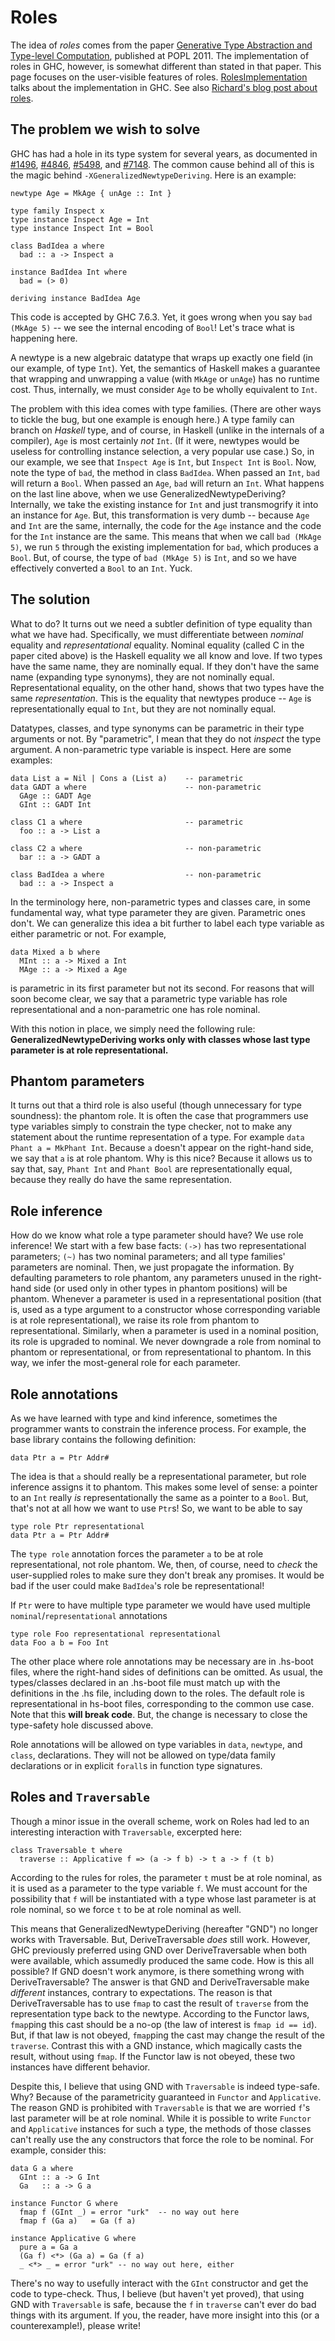# Roles



The idea of *roles* comes from the paper [
Generative Type Abstraction and Type-level Computation](http://www.seas.upenn.edu/~sweirich/papers/popl163af-weirich.pdf), published at POPL 2011. The implementation of roles in GHC, however, is somewhat different than stated in that paper. This page focuses on the user-visible features of roles. [RolesImplementation](roles-implementation) talks about the implementation in GHC. See also [
Richard's blog post about roles](http://typesandkinds.wordpress.com/2013/08/15/roles-a-new-feature-of-ghc/).


## The problem we wish to solve



GHC has had a hole in its type system for several years, as documented in [\#1496](https://gitlab.staging.haskell.org/ghc/ghc/issues/1496), [\#4846](https://gitlab.staging.haskell.org/ghc/ghc/issues/4846), [\#5498](https://gitlab.staging.haskell.org/ghc/ghc/issues/5498), and [\#7148](https://gitlab.staging.haskell.org/ghc/ghc/issues/7148). The common cause behind all of this is the magic behind `-XGeneralizedNewtypeDeriving`. Here is an example:


```wiki
newtype Age = MkAge { unAge :: Int }

type family Inspect x
type instance Inspect Age = Int
type instance Inspect Int = Bool

class BadIdea a where
  bad :: a -> Inspect a

instance BadIdea Int where
  bad = (> 0)

deriving instance BadIdea Age
```


This code is accepted by GHC 7.6.3. Yet, it goes wrong when you say `bad (MkAge 5)` -- we see the internal encoding of `Bool`! Let's trace what is happening here.



A newtype is a new algebraic datatype that wraps up exactly one field (in our example, of type `Int`). Yet, the semantics of Haskell makes a guarantee that wrapping and unwrapping a value (with `MkAge` or `unAge`) has no runtime cost. Thus, internally, we must consider `Age` to be wholly equivalent to `Int`.



The problem with this idea comes with type families. (There are other ways to tickle the bug, but one example is enough here.) A type family can branch on *Haskell* type, and of course, in Haskell (unlike in the internals of a compiler), `Age` is most certainly *not* `Int`. (If it were, newtypes would be useless for controlling instance selection, a very popular use case.) So, in our example, we see that `Inspect Age` is `Int`, but `Inspect Int` is `Bool`. Now, note the type of `bad`, the method in class `BadIdea`. When passed an `Int`, `bad` will return a `Bool`. When passed an `Age`, `bad` will return an `Int`. What happens on the last line above, when we use GeneralizedNewtypeDeriving? Internally, we take the existing instance for `Int` and just transmogrify it into an instance for `Age`. But, this transformation is very dumb -- because `Age` and `Int` are the same, internally, the code for the `Age` instance and the code for the `Int` instance are the same. This means that when we call `bad (MkAge 5)`, we run `5` through the existing implementation for `bad`, which produces a `Bool`. But, of course, the type of `bad (MkAge 5)` is `Int`, and so we have effectively converted a `Bool` to an `Int`. Yuck.


## The solution



What to do? It turns out we need a subtler definition of type equality than what we have had. Specifically, we must differentiate between *nominal* equality and *representational* equality. Nominal equality (called C in the paper cited above) is the Haskell equality we all know and love. If two types have the same name, they are nominally equal. If they don't have the same name (expanding type synonyms), they are not nominally equal. Representational equality, on the other hand, shows that two types have the same *representation*. This is the equality that newtypes produce -- `Age` is representationally equal to `Int`, but they are not nominally equal.



Datatypes, classes, and type synonyms can be parametric in their type arguments or not. By "parametric", I mean that they do not *inspect* the type argument. A non-parametric type variable is inspect. Here are some examples:


```wiki
data List a = Nil | Cons a (List a)    -- parametric
data GADT a where                      -- non-parametric
  GAge :: GADT Age
  GInt :: GADT Int

class C1 a where                       -- parametric
  foo :: a -> List a

class C2 a where                       -- non-parametric
  bar :: a -> GADT a

class BadIdea a where                  -- non-parametric
  bad :: a -> Inspect a
```


In the terminology here, non-parametric types and classes care, in some fundamental way, what type parameter they are given. Parametric ones don't. We can generalize this idea a bit further to label each type variable as either parametric or not. For example,


```wiki
data Mixed a b where
  MInt :: a -> Mixed a Int
  MAge :: a -> Mixed a Age
```


is parametric in its first parameter but not its second. For reasons that will soon become clear, we say that a parametric type variable has role representational and a non-parametric one has role nominal.



With this notion in place, we simply need the following rule: **GeneralizedNewtypeDeriving works only with classes whose last type parameter is at role representational.**


## Phantom parameters



It turns out that a third role is also useful (though unnecessary for type soundness): the phantom role. It is often the case that programmers use type variables simply to constrain the type checker, not to make any statement about the runtime representation of a type. For example `data Phant a = MkPhant Int`. Because `a` doesn't appear on the right-hand side, we say that `a` is at role phantom. Why is this nice? Because it allows us to say that, say, `Phant Int` and `Phant Bool` are representationally equal, because they really do have the same representation.


## Role inference



How do we know what role a type parameter should have? We use role inference! We start with a few base facts: `(->)` has two representational parameters; `(~)` has two nominal parameters; and all type families' parameters are nominal. Then, we just propagate the information. By defaulting parameters to role phantom, any parameters unused in the right-hand side (or used only in other types in phantom positions) will be phantom. Whenever a parameter is used in a representational position (that is, used as a type argument to a constructor whose corresponding variable is at role representational), we raise its role from phantom to representational. Similarly, when a parameter is used in a nominal position, its role is upgraded to nominal. We never downgrade a role from nominal to phantom or representational, or from representational to phantom. In this way, we infer the most-general role for each parameter.


## Role annotations



As we have learned with type and kind inference, sometimes the programmer wants to constrain the inference process. For example, the base library contains the following definition:


```wiki
data Ptr a = Ptr Addr#
```


The idea is that `a` should really be a representational parameter, but role inference assigns it to phantom. This makes some level of sense: a pointer to an `Int` really *is* representationally the same as a pointer to a `Bool`. But, that's not at all how we want to use `Ptr`s! So, we want to be able to say


```wiki
type role Ptr representational
data Ptr a = Ptr Addr#
```


The `type role` annotation forces the parameter `a` to be at role representational, not role phantom. We, then, of course, need to *check* the user-supplied roles to make sure they don't break any promises. It would be bad if the user could make `BadIdea`'s role be representational!



If `Ptr` were to have multiple type parameter we would have used multiple `nominal`/`representational` annotations 


```wiki
type role Foo representational representational
data Foo a b = Foo Int
```


The other place where role annotations may be necessary are in .hs-boot files, where the right-hand sides of definitions can be omitted. As usual, the types/classes declared in an .hs-boot file must match up with the definitions in the .hs file, including down to the roles. The default role is representational in hs-boot files, corresponding to the common use case. Note that this **will break code**. But, the change is necessary to close the type-safety hole discussed above.



Role annotations will be allowed on type variables in `data`, `newtype`, and `class`, declarations. They will not be allowed on type/data family declarations or in explicit `forall`s in function type signatures.


## Roles and `Traversable`



Though a minor issue in the overall scheme, work on Roles had led to an interesting interaction with `Traversable`, excerpted here:


```wiki
class Traversable t where
  traverse :: Applicative f => (a -> f b) -> t a -> f (t b)
```


According to the rules for roles, the parameter `t` must be at role nominal, as it is used as a parameter to the type variable `f`. We must account for the possibility that `f` will be instantiated with a type whose last parameter is at role nominal, so we force `t` to be at role nominal as well.



This means that GeneralizedNewtypeDeriving (hereafter "GND") no longer works with Traversable. But, DeriveTraversable *does* still work. However, GHC previously preferred using GND over DeriveTraversable when both were available, which assumedly produced the same code. How is this all possible? If GND doesn't work anymore, is there something wrong with DeriveTraversable? The answer is that GND and DeriveTraversable make *different* instances, contrary to expectations. The reason is that DeriveTraversable has to use `fmap` to cast the result of `traverse` from the representation type back to the newtype. According to the Functor laws, `fmap`ping this cast should be a no-op (the law of interest is `fmap id == id`). But, if that law is not obeyed, `fmap`ping the cast may change the result of the `traverse`. Contrast this with a GND instance, which magically casts the result, without using `fmap`. If the Functor law is not obeyed, these two instances have different behavior.



Despite this, I believe that using GND with `Traversable` is indeed type-safe. Why? Because of the parametricity guaranteed in `Functor` and `Applicative`. The reason GND is prohibited with `Traversable` is that we are worried `f`'s last parameter will be at role nominal. While it is possible to write `Functor` and `Applicative` instances for such a type, the methods of those classes can't really use the any constructors that force the role to be nominal. For example, consider this:


```wiki
data G a where
  GInt :: a -> G Int
  Ga   :: a -> G a

instance Functor G where
  fmap f (GInt _) = error "urk"  -- no way out here
  fmap f (Ga a)   = Ga (f a)

instance Applicative G where
  pure a = Ga a
  (Ga f) <*> (Ga a) = Ga (f a)
  _ <*> _ = error "urk" -- no way out here, either
```


There's no way to usefully interact with the `GInt` constructor and get the code to type-check. Thus, I believe (but haven't yet proved), that using GND with `Traversable` is safe, because the `f` in `traverse` can't ever do bad things with its argument. If you, the reader, have more insight into this (or a counterexample!), please write!


